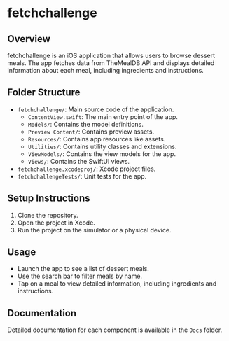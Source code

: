 # fetchchallenge

## Overview

fetchchallenge is an iOS application that allows users to browse dessert meals. The app fetches data from TheMealDB API and displays detailed information about each meal, including ingredients and instructions.

## Folder Structure

- `fetchchallenge/`: Main source code of the application.
  - `ContentView.swift`: The main entry point of the app.
  - `Models/`: Contains the model definitions.
  - `Preview Content/`: Contains preview assets.
  - `Resources/`: Contains app resources like assets.
  - `Utilities/`: Contains utility classes and extensions.
  - `ViewModels/`: Contains the view models for the app.
  - `Views/`: Contains the SwiftUI views.
- `fetchchallenge.xcodeproj/`: Xcode project files.
- `fetchchallengeTests/`: Unit tests for the app.

## Setup Instructions

1. Clone the repository.
2. Open the project in Xcode.
3. Run the project on the simulator or a physical device.

## Usage

- Launch the app to see a list of dessert meals.
- Use the search bar to filter meals by name.
- Tap on a meal to view detailed information, including ingredients and instructions.

## Documentation

Detailed documentation for each component is available in the `Docs` folder.


